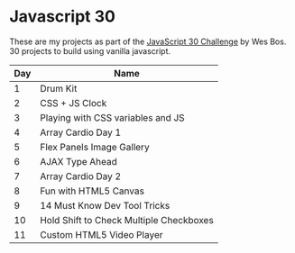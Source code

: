 # Javascript 30

These are my projects as part of the [JavaScript 30 Challenge](https://javascript30.com/) by Wes Bos. 30 projects to build using vanilla javascript.

Day | Name
--- | --- 
1 | Drum Kit
2 | CSS + JS Clock
3 | Playing with CSS variables and JS
4 | Array Cardio Day 1
5 | Flex Panels Image Gallery
6 | AJAX Type Ahead
7 | Array Cardio Day 2
8 | Fun with HTML5 Canvas
9 | 14 Must Know Dev Tool Tricks
10 | Hold Shift to Check Multiple Checkboxes
11 | Custom HTML5 Video Player